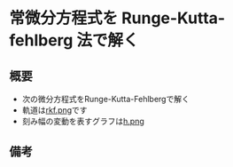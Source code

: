 # 常微分方程式を Runge-Kutta-fehlberg 法で解く

## 概要

- 次の微分方程式をRunge-Kutta-Fehlbergで解く
- 軌道は[rkf.png](https://github.com/BOBO1997/IS_3A/blob/master/continuous_exercise/04/rkf.png)です
- 刻み幅の変動を表すグラフは[h.png](https://github.com/BOBO1997/IS_3A/blob/master/continuous_exercise/04/h.png)
## 備考



